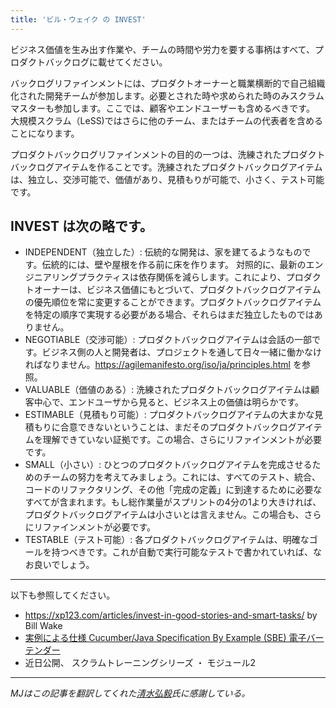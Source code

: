 ```yaml
---
title: 'ビル・ウェイク の INVEST'
---
```

ビジネス価値を生み出す作業や、チームの時間や労力を要する事柄はすべて、プロダクトバックログに載せてください。

バックログリファインメントには、プロダクトオーナーと職業横断的で自己組織化された開発チームが参加します。必要とされた時や求められた時のみスクラムマスターも参加します。ここでは、顧客やエンドユーザーも含めるべきです。
大規模スクラム（LeSS)ではさらに他のチーム、またはチームの代表者を含めることになります。

プロダクトバックログリファインメントの目的の一つは、洗練されたプロダクトバックログアイテムを作ることです。洗練されたプロダクトバックログアイテムは、独立し、交渉可能で、価値があり、見積もりが可能で、小さく、テスト可能です。

## INVEST は次の略です。

* INDEPENDENT（独立した）:
伝統的な開発は、家を建てるようなものです。伝統的には、壁や屋根を作る前に床を作ります。
対照的に、最新のエンジニアリングプラクティスは依存関係を減らします。これにより、プロダクトオーナーは、ビジネス価値にもとづいて、プロダクトバックログアイテムの優先順位を常に変更することができます。プロダクトバックログアイテムを特定の順序で実現する必要がある場合、それらはまだ独立したものではありません。
* NEGOTIABLE（交渉可能）:
プロダクトバックログアイテムは会話の一部です。ビジネス側の人と開発者は、プロジェクトを通して日々一緒に働かなければなりません。<https://agilemanifesto.org/iso/ja/principles.html> を参照。
* VALUABLE（価値のある）:
洗練されたプロダクトバックログアイテムは顧客中心で、エンドユーザから見ると、ビジネス上の価値は明らかです。
* ESTIMABLE（見積もり可能）:
プロダクトバックログアイテムの大まかな見積もりに合意できないということは、まだそのプロダクトバックログアイテムを理解できていない証拠です。この場合、さらにリファインメントが必要です。
* SMALL（小さい）:
ひとつのプロダクトバックログアイテムを完成させるためのチームの努力を考えてみましょう。これには、すべてのテスト、統合、コードのリファクタリング、その他「完成の定義」に到達するために必要なすべてが含まれます。もし総作業量がスプリントの4分の1より大きければ、プロダクトバックログアイテムは小さいとは言えません。この場合も、さらにリファインメントが必要です。
* TESTABLE（テスト可能）:
各プロダクトバックログアイテムは、明確なゴールを持つべきです。これが自動で実行可能なテストで書かれていれば、なお良いでしょう。

----
以下も参照してください。
* <https://xp123.com/articles/invest-in-good-stories-and-smart-tasks/> by Bill Wake
* [実例による仕様 Cucumber/Java Specification By Example (SBE) 電子バーテンダー](/specification-by-example-with-electric-bartender-jp/)
* 近日公開、 スクラムトレーニングシリーズ ・ モジュール2

----
<em>MJはこの記事を翻訳してくれた[清水弘毅](https://www.linkedin.com/in/koki-shimizu-ctc-orscc-acc-5a94a2117/)氏に感謝している。</em>
